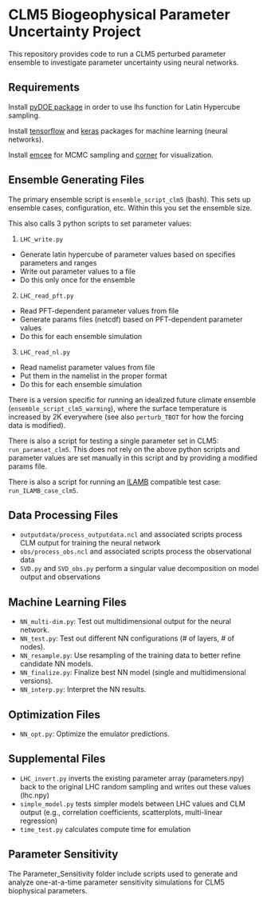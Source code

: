 # CLM5 Biogeophysical Parameter Uncertainty Project

This repository provides code to run a CLM5 perturbed parameter ensemble to investigate parameter uncertainty using neural networks.

## Requirements

Install [pyDOE package](https://pythonhosted.org/pyDOE/randomized.html#latin-hypercube) in order to use lhs function for Latin Hypercube sampling.

Install [tensorflow](https://www.tensorflow.org/) and [keras](https://keras.io/) packages for machine learning (neural networks).

Install [emcee](https://emcee.readthedocs.io/en/latest/) for MCMC sampling and [corner](https://corner.readthedocs.io/en/latest/) for visualization.

## Ensemble Generating Files

The primary ensemble script is `ensemble_script_clm5` (bash). This sets up ensemble cases, configuration, etc. Within this you set the ensemble size.

This also calls 3 python scripts to set parameter values:

1) `LHC_write.py`

* Generate latin hypercube of parameter values based on specifies parameters and ranges
* Write out parameter values to a file
* Do this only once for the ensemble

2) `LHC_read_pft.py`

* Read PFT-dependent parameter values from file
* Generate params files (netcdf) based on PFT-dependent parameter values
* Do this for each ensemble simulation

3) `LHC_read_nl.py`

* Read namelist parameter values from file
* Put them in the namelist in the proper format
* Do this for each ensemble simulation

There is a version specific for running an idealized future climate ensemble (`ensemble_script_clm5_warming`), where the surface temperature is increased by 2K everywhere (see also `perturb_TBOT` for how the forcing data is modified).

There is also a script for testing a single parameter set in CLM5: `run_paramset_clm5`. This does not rely on the above python scripts and parameter values are set manually in this script and by providing a modified params file.

There is also a script for running an [ILAMB](https://www.ilamb.org/) compatible test case: `run_ILAMB_case_clm5`.

## Data Processing Files

* `outputdata/process_outputdata.ncl` and associated scripts process CLM output for training the neural network
* `obs/process_obs.ncl` and associated scripts process the observational data  
* `SVD.py` and `SVD_obs.py` perform a singular value decomposition on model output and observations  

## Machine Learning Files

* `NN_multi-dim.py`: Test out multidimensional output for the neural network.
* `NN_test.py`: Test out different NN configurations (# of layers, # of nodes).
* `NN_resample.py`: Use resampling of the training data to better refine candidate NN models.
* `NN_finalize.py`: Finalize best NN model (single and multidimensional versions).
* `NN_interp.py`: Interpret the NN results.

## Optimization Files

* `NN_opt.py`: Optimize the emulator predictions.

## Supplemental Files

* `LHC_invert.py` inverts the existing parameter array (parameters.npy) back to the original LHC random sampling and writes out these values (lhc.npy)
* `simple_model.py` tests simpler models between LHC values and CLM output (e.g., correlation coefficients, scatterplots, multi-linear regression)
* `time_test.py` calculates compute time for emulation

## Parameter Sensitivity

The Parameter_Sensitivity folder include scripts used to generate and analyze one-at-a-time parameter sensitivity simulations for CLM5 biophysical parameters.
